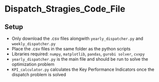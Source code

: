 # Dispatch_Stragies_Code_File

## Setup
- Only download the .csv files alongwith `yearly_dispatcher.py` and `weekly_dispatcher.py`
- Place the .csv files in the same folder as the python scripts
- Libraries required: `numpy`, `matplotlib`, `pandas`, `gurobi solver`, `cvxpy`
- `yearly_dispatcher.py` is the main file and should be run to solve the optimization problem
- `KPI_calculator.py` calculates the Key Performance Indicators once the dispatch problem is solved

